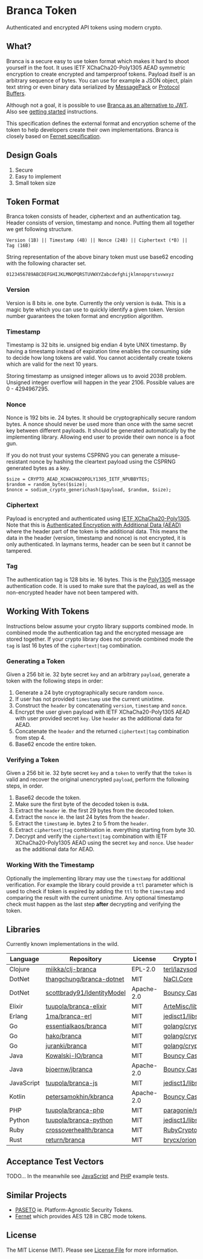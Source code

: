 # Branca Token

Authenticated and encrypted API tokens using modern crypto.

## What?

Branca is a secure easy to use token format which makes it hard to shoot yourself in the foot. It uses IETF XChaCha20-Poly1305 AEAD symmetric encryption to create encrypted and tamperproof tokens. Payload itself is an arbitrary sequence of bytes. You can use for example a JSON object, plain text string or even binary data serialized by [MessagePack](http://msgpack.org/) or [Protocol Buffers](https://developers.google.com/protocol-buffers/).

Although not a goal, it is possible to use [Branca as an alternative to JWT](https://appelsiini.net/2017/branca-alternative-to-jwt/). Also see [getting started](https://branca.io/) instructions.

This specification defines the external format and encryption scheme of the token to help developers create their own implementations. Branca is closely based on [Fernet specification](https://github.com/fernet/spec/blob/master/Spec.md).

## Design Goals

1. Secure
2. Easy to implement
3. Small token size

## Token Format

Branca token consists of header, ciphertext and an authentication tag. Header consists of version, timestamp and nonce. Putting them all together we get following structure.

```
Version (1B) || Timestamp (4B) || Nonce (24B) || Ciphertext (*B) || Tag (16B)
```

String representation of the above binary token must use base62 encoding with the following character set.


```
0123456789ABCDEFGHIJKLMNOPQRSTUVWXYZabcdefghijklmnopqrstuvwxyz
```

### Version

Version is 8 bits ie. one byte. Currently the only version is `0xBA`. This is a magic byte which you can use to quickly identify a given token. Version number guarantees the token format and encryption algorithm.

### Timestamp

Timestamp is 32 bits ie. unsigned big endian 4 byte UNIX timestamp. By having a timestamp instead of expiration time enables the consuming side to decide how long tokens are valid. You cannot accidentally create tokens which are valid for the next 10 years.

Storing timestamp as unsigned integer allows us to avoid 2038 problem. Unsigned integer overflow will happen in the year 2106. Possible values are 0 - 4294967295.

### Nonce

Nonce is 192 bits ie. 24 bytes. It should be cryptographically secure random bytes. A nonce should never be used more than once with the same secret key between different payloads. It should be generated automatically by the implementing library. Allowing end user to provide their own nonce is a foot gun.

If you do not trust your systems CSPRNG you can generate a misuse-resistant nonce by hashing the cleartext payload using the CSPRNG generated bytes as a key.

```
$size = CRYPTO_AEAD_XCHACHA20POLY1305_IETF_NPUBBYTES;
$random = random_bytes($size);
$nonce = sodium_crypto_generichash($payload, $random, $size);
```

### Ciphertext

Payload is encrypted and authenticated using [IETF XChaCha20-Poly1305](https://download.libsodium.org/doc/secret-key_cryptography/xchacha20-poly1305_construction.html). Note that this is [Authenticated Encryption with Additional Data (AEAD)](https://tools.ietf.org/html/rfc7539#section-2.8) where the header part of the token is the additional data. This means the data in the header (version, timestamp and nonce) is not encrypted, it is only authenticated. In laymans terms, header can be seen but it cannot be tampered.

### Tag

The authentication tag is 128 bits ie. 16 bytes. This is the
[Poly1305](https://en.wikipedia.org/wiki/Poly1305) message authentication code. It is used to make sure that the payload, as well as the non-encrypted header have not been tampered with.

## Working With Tokens

Instructions below assume your crypto library supports combined mode. In combined mode the authentication tag and the encrypted message are stored together. If your crypto library does not provide combined mode the `tag` is last 16 bytes of the `ciphertext|tag` combination.

### Generating a Token

Given a 256 bit ie. 32 byte secret `key` and an arbitrary `payload`, generate a token with the following steps in order:

1. Generate a 24 byte cryptographically secure random `nonce`.
2. If user has not provided `timestamp` use the current unixtime.
3. Construct the `header` by concatenating `version`, `timestamp` and `nonce`.
4. Encrypt the user given payload with IETF XChaCha20-Poly1305 AEAD with user provided secret `key`. Use `header` as the additional data for AEAD.
5. Concatenate the `header` and the returned `ciphertext|tag` combination from step 4.
6. Base62 encode the entire token.

### Verifying a Token

Given a 256 bit ie. 32 byte secret `key` and a `token` to verify that the `token` is valid and recover the original unencrypted `payload`, perform the following steps, in order.

1. Base62 decode the token.
2. Make sure the first byte of the decoded token is `0xBA`.
3. Extract the `header` ie. the first 29 bytes from the decoded token.
4. Extract the `nonce` ie. the last 24 bytes from the `header`.
5. Extract the `timestamp` ie. bytes 2 to 5 from the `header`.
6. Extract `ciphertext|tag` combination ie. everything starting from byte 30.
7. Decrypt and verify the `ciphertext|tag` combination with IETF XChaCha20-Poly1305 AEAD using the secret `key` and `nonce`. Use `header` as the additional data for AEAD.

### Working With the Timestamp

Optionally the implementing library may use the `timestamp` for additional verification. For example the library could provide a `ttl` parameter which is used to check if token is expired by adding the `ttl` to the `timestamp` and comparing the result with the current unixtime. Any optional timestamp check must happen as the last step **after** decrypting and verifying the token.

## Libraries

Currently known implementations in the wild.


| Language | Repository | License | Crypto library used |
| -------- | ---------- | ------- | ------------------- |
| Clojure | [miikka/clj-branca](https://sr.ht/~miikka/clj-branca/) | EPL-2.0 | [terl/lazysodium-java](https://github.com/terl/lazysodium-java) |
| DotNet | [thangchung/branca-dotnet](https://github.com/thangchung/branca-dotnet) | MIT | [NaCl.Core](https://github.com/idaviddesmet/NaCl.Core) |
| DotNet | [scottbrady91/IdentityModel](https://github.com/scottbrady91/IdentityModel) | Apache-2.0 | [Bouncy Castle](https://www.bouncycastle.org/csharp/index.html) |
| Elixir | [tuupola/branca-elixir](https://github.com/tuupola/branca-elixir) | MIT | [ArteMisc/libsalty](https://github.com/ArteMisc/libsalty) |
| Erlang | [1ma/branca-erl](https://github.com/1ma/branca-erl) | MIT | [jedisct1/libsodium](https://github.com/jedisct1/libsodium) |
| Go | [essentialkaos/branca](https://github.com/essentialkaos/branca) | MIT | [golang/crypto](https://github.com/golang/crypto)
| Go | [hako/branca](https://github.com/hako/branca) | MIT | [golang/crypto](https://github.com/golang/crypto)
| Go | [juranki/branca](https://github.com/juranki/branca) | MIT | [golang/crypto](https://github.com/golang/crypto)
| Java | [Kowalski-IO/branca](https://github.com/Kowalski-IO/branca) | MIT | [Bouncy Castle](https://www.bouncycastle.org/java.html) |
| Java | [bjoernw/jbranca](https://github.com/bjoernw/jbranca) | Apache-2.0 | [Bouncy Castle](https://www.bouncycastle.org/java.html) |
| JavaScript | [tuupola/branca-js](https://github.com/tuupola/branca-js) | MIT | [jedisct1/libsodium.js](https://github.com/jedisct1/libsodium.js) |
| Kotlin | [petersamokhin/kbranca](https://github.com/petersamokhin/kbranca) | Apache-2.0 | [Bouncy Castle](https://www.bouncycastle.org/java.html) |
| PHP | [tuupola/branca-php](https://github.com/tuupola/branca-php) | MIT | [paragonie/sodium_compat](https://github.com/paragonie/sodium_compat) |
| Python | [tuupola/branca-python](https://github.com/tuupola/branca-python) | MIT | [jedisct1/libsodium](https://github.com/jedisct1/libsodium) |
| Ruby | [crossoverhealth/branca](https://github.com/crossoverhealth/branca) | MIT | [RubyCrypto/rbnacl](https://github.com/RubyCrypto/rbnacl)
| Rust | [return/branca](https://github.com/return/branca) | MIT | [brycx/orion](https://github.com/brycx/orion)

## Acceptance Test Vectors

TODO... In the meanwhile see [JavaScript](https://github.com/tuupola/branca-js/blob/master/test.js) and [PHP](https://github.com/tuupola/branca-php/blob/master/tests/BrancaTest.php) example tests.

## Similar Projects

* [PASETO](https://github.com/paragonie/paseto) ie. Platform-Agnostic Security Tokens.
* [Fernet](https://github.com/fernet) which provides AES 128 in CBC mode tokens.

## License

The MIT License (MIT). Please see [License File](LICENSE.md) for more information.
